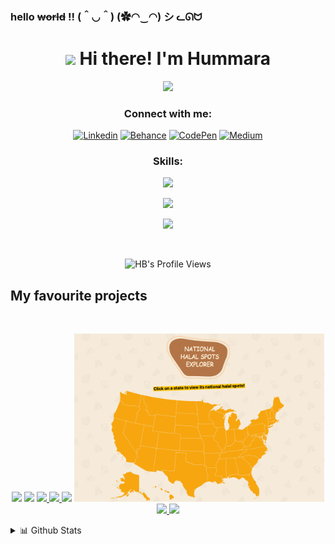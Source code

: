 ### hello <del>world</del> !! (＾◡＾) (✿◠‿◠) シ ᓚᘏᗢ 
<h1 align="center"><img src = "https://raw.githubusercontent.com/MartinHeinz/MartinHeinz/master/wave.gif" width = 30px> Hi there! I'm Hummara</h1>
<p align="center">
 <img src="https://readme-typing-svg.herokuapp.com?lines=Software+Engineer%20+||+(Builder%20%26%26%20Problem-solver);Web%20|%20Mobile%20|%20Desktop%20|%20App%20Developer;&center=true&width=600&height=50">
</p>
<!--<h3 align="center">Software Engineer || (Builder && Problem-solver)</h3> -->

<h3 align="center">Connect with me:</h3>
<div align="center">
    <a href="https://linkedin.com/in/" target="_blank"><img alt="Linkedin" src="https://img.shields.io/badge/Linkedin-%230077B5.svg?style=for-the-badge&logo=Linkedin&logoColor=ffffff" /></a>
    <a target="_blank" rel="noopener noreferrer nofollow" href=""><img alt="Behance" src="https://img.shields.io/badge/behance-%23f2ca61.svg?style=for-the-badge&logo=behance&logoColor=140200"/></a>
    <a href="" target="blank"><img alt="CodePen" src="https://img.shields.io/badge/codepen-%23e4626b.svg?style=for-the-badge&logo=codepen&logoColor=ffffff" /></a>
    <a target="_blank" rel="noopener noreferrer nofollow" href=""><img alt="Medium" src="https://img.shields.io/badge/medium-%23ffd2ce.svg?style=for-the-badge&logo=medium&logoColor=140200" /></a>
</div>


<h3 align="center">Skills:</h3>
<p align="center">
    <img src="https://skillicons.dev/icons?i=js,html,css,bootstrap,php,gulp,pug,wordpress,tailwind,firebase" height="30"/>
</p>
<p align="center">
    <img src="https://skillicons.dev/icons?i=react,graphql,materialui,jquery,mysql,nodejs,netlify,sass,styledcomponents,jest,postman" height="30"/>
</p>
<p align="center">
    <img src="https://skillicons.dev/icons?i=github,dotnet,webpack,figma,xd,illustrator,vscode,gatsby,electron,netlify" height="30"/>
    <!-- graphql -->
</p>
<p>&nbsp;</p> 
<p align="center"> 
  <img src="https://komarev.com/ghpvc/?username=hummarabashir&label=Profile%20views&color=0e75b6&style=for-the-badge" alt="HB's Profile Views" /> 
</p>
<!-- <div align="center">
<h4 align="center">if you like what i do, maybe consider buying me a coffee !!</h4>
<p>
    <a target="_blank" rel="noopener noreferrer nofollow" href="https://www.buymeacoffee.com/hummarabashir"><img src="https://camo.githubusercontent.com/05fbf7164544b280f6c2aed38dbecfbbc4c412fbffdc0668ee3cd0ee9c78194a/68747470733a2f2f696d672e736869656c64732e696f2f62616467652f4275792532304d6525323061253230436f666665652d6666646430303f7374796c653d666f722d7468652d6261646765266c6f676f3d6275792d6d652d612d636f66666565266c6f676f436f6c6f723d626c61636b" alt="BuyMeACoffee" data-canonical-src="https://img.shields.io/badge/Buy%20Me%20a%20Coffee-ffdd00?style=for-the-badge&amp;logo=buy-me-a-coffee&amp;logoColor=black" style="max-width: 100%;"></a>
</p>
</div> -->
<!-- <details>
  <summary>Github Stats ⚡</summary>

 <!-- <a href="#">![Github stats](https://github-readme-stats.vercel.app/api?username=hummarabashir&theme=blueberry&count_private=true&hide_border=true&line_height=20)</a>
  <a href="#">![Top Langs](https://github-readme-stats.vercel.app/api/top-langs/?username=hummarabashir&layout=compact&theme=blueberry&count_private=true&hide_border=true)</a>
  <a href="#">[![GitHub Streak](https://github-readme-streak-stats.herokuapp.com?user=hummarabashir&layout=compact&theme=blueberry&count_private=true&hide_border=true)](https://git.io/streak-stats)</a> 
</details> -->
   ## My favourite projects
   <br/>
<p align="center">
  <img width="400" src="https://github.com/hummarabashir/hummarabashir/assets/56365809/655cdd83-3cb9-4a79-9c43-5eb43cfedc0f" />
  <img width="400" src="https://github.com/hummarabashir/hummarabashir/assets/56365809/55e6e7d0-8523-41b1-a9c4-8f14d25de81e" />
    <a href="https://github.com/hummarabashir/ebrary-readoftheday">
  <img align="" src="https://github-readme-stats.vercel.app/api/pin/?username=hummarabashir&repo=ebrary-readoftheday&bg_color=fdffe4&text_color=140200&title_color=e4626b&border_color=ffd2ce&icon_color=e4626b" />
</a>
  <a href="https://github.com/hummarabashir/readaroo">
  <img align="" src="https://github-readme-stats.vercel.app/api/pin/?username=hummarabashir&repo=readaroo&bg_color=ffedf6&text_color=140200&title_color=e4626b&border_color=ffd2ce&icon_color=e4626b" />
</a>
  <img width="400" src="https://github.com/user-attachments/assets/98be3c18-2f31-45f4-8187-b2b68f5bcbad" />



  <img width="400" src="https://github.com/hummarabashir/graphQL-foursquareAPI-halalspots/blob/main/LandingPage.png" />
  <a href="https://github.com/hummarabashir/Top-Pakistanis">
  <img align="" src="https://github-readme-stats.vercel.app/api/pin/?username=hummarabashir&repo=Top-Pakistanis&bg_color=ecfef5&text_color=140200&title_color=e4626b&border_color=ffd2ce&icon_color=e4626b" />
</a>
<a href="https://github.com/hummarabashir/graphQL-foursquareAPI-halalspots">
  <img align="" src="https://github-readme-stats.vercel.app/api/pin/?username=hummarabashir&repo=graphQL-foursquareAPI-halalspots&bg_color=ffefe7&text_color=140200&title_color=e4626b&border_color=ffd2ce&icon_color=e4626b" />
</a>
</p>
<details>
    <summary>📊 Github Stats</summary>
    <br/>
    <table align="center">
<tr border="none">
<td width="50%" align="center">
  
  <img  align="center"  src="https://github-readme-stats.vercel.app/api?username=hummarabashir&&theme=dark&show_icons=true&count_private=true" />
  <br></br>
  <img  alt="Hummara streak" src="https://github-readme-streak-stats.herokuapp.com/?user=hummarabashir&theme=dark&hide_border=false" /> 
</td>

<td width="50%" align="center">

  <img  align="center"  src="https://github-readme-stats.anuraghazra1.vercel.app/api/top-langs/?username=hummarabashir&theme=dark&hide_border=false&no-bg=true&no-frame=true&langs_count=10"/>
  
  </td>
</tr>
</table>
</details>
<!-- <details>
 <summary>🏆 Github Profile Trophy</summary>
 </br>
 <p align="center">
  <a href="https://github.com/hummarabashir">
   <img src="https://github-profile-trophy.vercel.app/?username=hummarabashir&column=5&theme=darkhub"/>
  </a>
 </p>
</details> -->

<!--
**hummarabashir/hummarabashir** is a ✨ _special_ ✨ repository because its `README.md` (this file) appears on your GitHub profile.
https://github.com/Ileriayo/markdown-badges
-->


